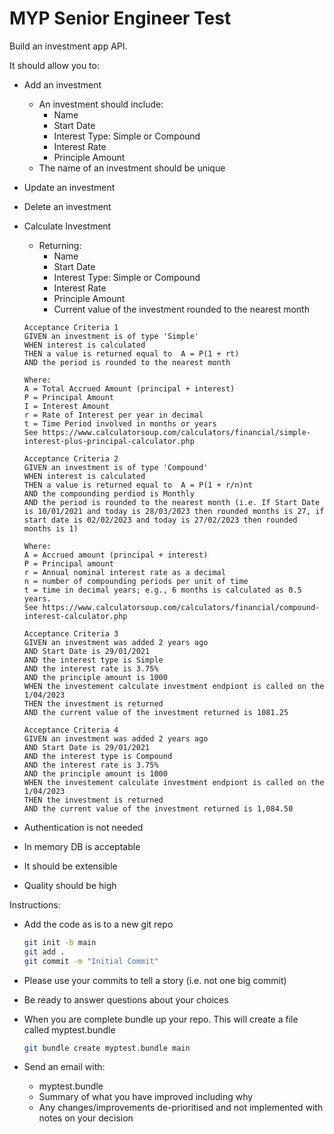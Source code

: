 # MYP Senior Engineer Test

Build an investment app API. 

It should allow you to:
* Add an investment
    
    * An investment should include:
        * Name
        * Start Date
        * Interest Type: Simple or Compound
        * Interest Rate
        * Principle Amount
    * The name of an investment should be unique
* Update an investment
* Delete an investment
* Calculate Investment
    * Returning:
        * Name
        * Start Date
        * Interest Type: Simple or Compound
        * Interest Rate
        * Principle Amount
        * Current value of the investment rounded to the nearest month
    
    
    ```
    Acceptance Criteria 1
    GIVEN an investment is of type 'Simple'
    WHEN interest is calculated
    THEN a value is returned equal to  A = P(1 + rt)
    AND the period is rounded to the nearest month

    Where:
    A = Total Accrued Amount (principal + interest)
    P = Principal Amount
    I = Interest Amount
    r = Rate of Interest per year in decimal
    t = Time Period involved in months or years
    See https://www.calculatorsoup.com/calculators/financial/simple-interest-plus-principal-calculator.php

    Acceptance Criteria 2
    GIVEN an investment is of type 'Compound'
    WHEN interest is calculated
    THEN a value is returned equal to  A = P(1 + r/n)nt
    AND the compounding perdiod is Monthly
    AND the period is rounded to the nearest month (i.e. If Start Date is 10/01/2021 and today is 28/03/2023 then rounded months is 27, if start date is 02/02/2023 and today is 27/02/2023 then rounded months is 1)
    
    Where:
    A = Accrued amount (principal + interest)
    P = Principal amount
    r = Annual nominal interest rate as a decimal
    n = number of compounding periods per unit of time
    t = time in decimal years; e.g., 6 months is calculated as 0.5 years. 
    See https://www.calculatorsoup.com/calculators/financial/compound-interest-calculator.php

    Acceptance Criteria 3
    GIVEN an investment was added 2 years ago
	AND Start Date is 29/01/2021
	AND the interest type is Simple
	AND the interest rate is 3.75%
	AND the principle amount is 1000
    WHEN the investement calculate investment endpiont is called on the 1/04/2023
    THEN the investment is returned
    AND the current value of the investment returned is 1081.25

    Acceptance Criteria 4
    GIVEN an investment was added 2 years ago
	AND Start Date is 29/01/2021
	AND the interest type is Compound
	AND the interest rate is 3.75%
	AND the principle amount is 1000
    WHEN the investement calculate investment endpiont is called on the 1/04/2023
    THEN the investment is returned
    AND the current value of the investment returned is 1,084.50

    ```
* Authentication is not needed
* In memory DB is acceptable
* It should be extensible
* Quality should be high



Instructions:
* Add the code as is to a new git repo
   ```bash  
   git init -b main
   git add .
   git commit -m "Initial Commit"
   ``` 

* Please use your commits to tell a story (i.e. not one big commit) 
* Be ready to answer questions about your choices
* When you are complete bundle up your repo. This will create a file called myptest.bundle 
    ```bash 
    git bundle create myptest.bundle main
    ``````
* Send an email with:
    * myptest.bundle
    * Summary of what you have improved including why 
    * Any changes/improvements de-prioritised and not implemented with notes on your decision   








